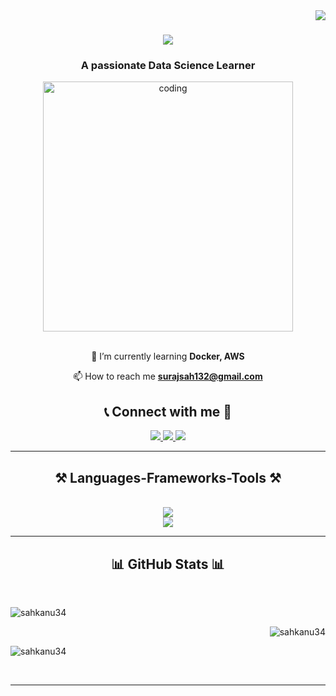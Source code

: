 <img align="right" src="https://visitor-badge.laobi.icu/badge?page_id=sahkanu34.sahkanu34" />

<h1 align="center">
    <img src="https://readme-typing-svg.herokuapp.com/?font=Righteous&size=35&center=true&vCenter=true&width=500&height=70&duration=4000&lines=Hi+There!+👋;+I'm+Suraj+Sah+Kanu!;" />
</h1>

<h3 align="center">A passionate Data Science Learner</h3>

<div align="center">
    <img alt="coding" width="400" src="https://media2.giphy.com/media/v1.Y2lkPTc5MGI3NjExZjJsZHI1bXdpcXU1bTdiZ2R3aHJ0bmw3a21wZWZ3ZGp6ZTkwNWZrZiZlcD12MV9pbnRlcm5hbF9naWZfYnlfaWQmY3Q9Zw/qgQUggAC3Pfv687qPC/giphy.webp" />
</div>


<br/>

<div align="center">
 
 🌱 I’m currently learning **Docker, AWS**

 📫 How to reach me **surajsah132@gmail.com**

</div>

<h2 align="center">📞 Connect with me 🔗</h2> 
<div align="center"> 
  <a href="mailto:surajsah132@gmail.com">
    <img src="https://img.shields.io/badge/Gmail-333333?style=for-the-badge&logo=gmail&logoColor=red" />
  </a>
  <a href="https://linkedin.com/in/sahkanu34" target="_blank">
    <img src="https://img.shields.io/badge/LinkedIn-0077B5?style=for-the-badge&logo=linkedin&logoColor=white" target="_blank" />
  </a>
  <a href="https://linktr.ee/sahkanu34" target="_blank">
     <img src="https://img.shields.io/badge/Portfolio-FF5722?style=for-the-badge&logo=todoist&logoColor=white" target="_blank" /> <!-- sqlite, safari, google-chrome are other good icon options -->
  </a>
</div>

<hr/>

<h2 align="center">⚒️ Languages-Frameworks-Tools ⚒️</h2>
<br/>
<div align="center">
    <img src="https://skillicons.dev/icons?i=aws,python,django,anaconda,sklearn,tensorflow,pkl,pycharm" /><br>
    <img src="https://skillicons.dev/icons?i=c,cs,java,mysql,sqlite,flask,html,docker" />
   
</div>

<hr/>

<h2 align="center">📊 GitHub Stats 📊</h2>
<br/>

<p><img align="center" src="https://github-readme-stats.vercel.app/api/top-langs?username=sahkanu34&show_icons=true&locale=en&layout=compact" alt="sahkanu34" /></p>

<p>&nbsp;<img align="right" src="https://github-readme-stats.vercel.app/api?username=sahkanu34&show_icons=true&locale=en" alt="sahkanu34" /></p>

<p><img align="center" src="https://github-readme-streak-stats.herokuapp.com/?user=sahkanu34&" alt="sahkanu34" /></p>

<br/>
<hr/>
